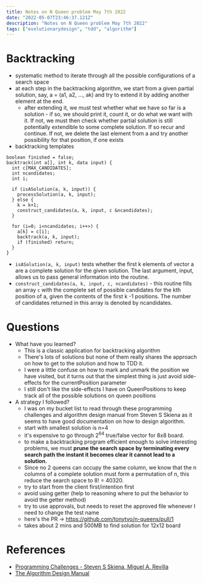 ```yaml
---
title: Notes on N Queen problem May 7th 2022
date: "2022-05-07T23:46:37.121Z"
description: "Notes on N Queen problem May 7th 2022"
tags: ["evolutionarydesign", "tdd", "algorithm"]
---
```

# Backtracking
- systematic method to iterate through all the possible configurations of a search space
- at each step in the backtracking algorithm, we start from a given partial solution, say, a = (a1, a2, ..., ak) and try to extend it by adding another element at the end.
  - after extending it, we must test whether what we have so far is a solution - if so, we should print it, count it, or do what we want with it. If not, we must then check whether partial solution is still potentially extendible to some complete solution. If so recur and continue. If not, we delete the last element from a and try another possibility for that position, if one exists
- backtracking templates
```
boolean finished = false;
backtrack(int a[], int k, data input) {
  int c[MAX_CANDIDATES];
  int ncandidates;
  int i;

  if (isASolution(a, k, input)) {
    processSolution(a, k, input);
  } else {
    k = k+1;
    construct_candidates(a, k, input, c &ncandidates);
  }

  for (i=0; i<ncandidates; i++>) {
    a[k] = c[i];
    backtrack(a, k, input);
    if (finished) return;
  }
}
```
- `isASolution(a, k, input)` tests whether the first k elements of vector a are a complete solution for the given solution. The last argument, input, allows us to pass general information into the routine.
- `construct_candidates(a, k, input, c, ncandidates)` - this routine fills an array `c` with the complete set of possible candidates for the kth position of a, given the contents of the first k -1 positions. The number of candidates returned in this array is denoted by ncandidates. 

# Questions
- What have you learned?
  - This is a classic application for backtracking algorithm
  - There's lots of solutions but none of them really shares the approach on how to get to the solution and how to TDD it.
  - I were a little confuse on how to mark and unmark the position we have visited, but it turns out that the simplest thing is just avoid side-effects for the currentPosition parameter
  - I still don't like the side-effects I have on QueenPositions to keep track all of the possible solutions on queen positions
- A strategy I followed?
  - I was on my bucket list to read through these programming challenges and algorithm design manual from Steven S Skiena as it seems to have good documentation on how to design algorithm.
  - start with smallest solution is n=4
  - it's expensive to go through 2<sup>64</sup> true/false vector for 8x8 board.
  - to make a backtracking program efficient enough to solve interesting problems, we must **prune the search space by terminating every search path the instant it becomes clear it cannot lead to a solution.**
  - Since no 2 queens can occupy the same column, we know that the n columns of a complete solution must form a permutation of n, this reduce the search space to 8! = 40320.
  - try to start from the client first/intention first
  - avoid using getter (help to reasoning where to put the behavior to avoid the getter method)
  - try to use approvals, but needs to reset the approved file whenever I need to change the test name
  - here's the PR -> https://github.com/tonytvo/n-queens/pull/1
  - takes about 2 mins and 500MB to find solution for 12x12 board

# References
- [Programming Challenges - Steven S Skiena, Miguel A. Revilla](https://www.amazon.ca/Programming-Challenges-Contest-Training-Computer-ebook/dp/B008AFF2ZU/ref=tmm_kin_swatch_0?_encoding=UTF8&qid=1651932964&sr=8-1)
- [The Algorithm Design Manual](https://www.amazon.ca/Algorithm-Design-Manual-Steven-Skiena/dp/3030542556/ref=sr_1_1)